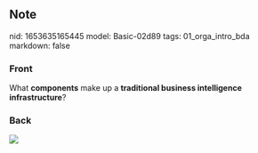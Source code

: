## Note
nid: 1653635165445
model: Basic-02d89
tags: 01_orga_intro_bda
markdown: false

### Front
What <b>components</b> make up a <b>traditional business
intelligence infrastructure</b>?

### Back
<img src="paste-d1712994399363135a2d49c0a90b7266aa6613aa.jpg">
